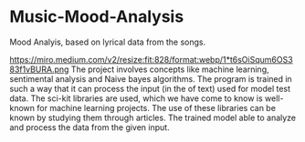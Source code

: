 # Music-Mood-Analysis
Mood Analyis, based on lyrical data from the songs.

https://miro.medium.com/v2/resize:fit:828/format:webp/1*t6sOiSqum6OS383f1vBURA.png
The project involves  concepts like machine learning, sentimental analysis and Naive bayes algorithms. The program is trained in such a way that it can process the input (in the of text) used for model test data. The sci-kit libraries are used, which we have come to know is well-known for machine learning projects. The use of these libraries can be known by studying them through articles. The trained model able to analyze and process the data from the given input.
